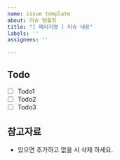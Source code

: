```yaml
---
name: issue template
about: 이슈 템플릿
title: "[ 페이지명 ] 이슈 내용"
labels: ''
assignees: ''

---
```


## Todo
- [ ] Todo1
- [ ] Todo2
- [ ] Todo3

## 참고자료
- 있으면 추가하고 없을 시 삭제 하세요.
